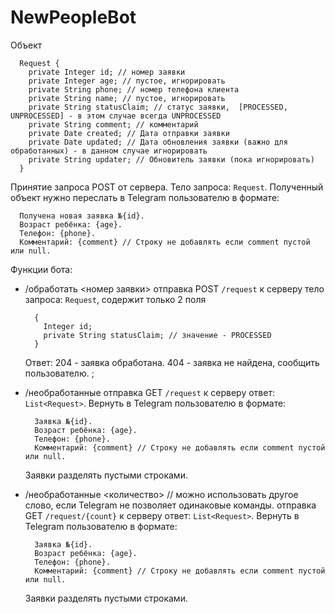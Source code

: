 # NewPeopleBot

Объект 
```
  Request {
    private Integer id; // номер заявки
    private Integer age; // пустое, игнорировать
    private String phone; // номер телефона клиента
    private String name; // пустое, игнорировать
    private String statusClaim; // статус заявки,  [PROCESSED, UNPROCESSED] - в этом случае всегда UNPROCESSED
    private String comment; // комментарий
    private Date created; // Дата отправки заявки
    private Date updated; // Дата обновления заявки (важно для обработанных) - в данном случае игнорировать
    private String updater; // Обновитель заявки (пока игнорировать)
  }
```

Принятие запроса POST от сервера. 
Тело запроса: `Request`.
Полученный объект нужно переслать в Telegram пользователю в формате:
```
  Получена новая заявка №{id}.
  Возраст ребёнка: {age}.
  Телефон: {phone}.
  Комментарий: {comment} // Строку не добавлять если comment пустой или null.
```

Функции бота:
- /обработать <номер заявки>
    отправка POST `/request` к серверу 
    тело запроса: `Request`, содержит только 2 поля
    ```
      {
        Integer id;
        private String statusClaim; // значение - PROCESSED
      }
    ```
    Ответ:
    204 - заявка обработана.
    404 - заявка не найдена, сообщить пользователю.
    ;
- /необработанные
    отправка GET `/request` к серверу 
    ответ: `List<Request>`.
    Вернуть в Telegram пользователю в формате:
    ```
      Заявка №{id}.
      Возраст ребёнка: {age}.
      Телефон: {phone}.
      Комментарий: {comment} // Строку не добавлять если comment пустой или null.
    ```
    Заявки разделять пустыми строками.
    
- /необработанные <количество> // можно использовать другое слово, если Telegram не позволяет одинаковые команды.
    отправка GET `/request/{count}` к серверу 
    ответ: `List<Request>`.
    Вернуть в Telegram пользователю в формате:
    ```
      Заявка №{id}.
      Возраст ребёнка: {age}.
      Телефон: {phone}.
      Комментарий: {comment} // Строку не добавлять если comment пустой или null.
    ```
    Заявки разделять пустыми строками.
    
    
